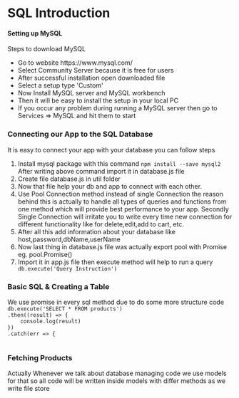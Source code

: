 <h1>SQL Introduction</h1>

<h4>Setting up MySQL</h4>
<p>Steps to download MySQL
<ul>
<li>Go to website https://www.mysql.com/</li>
<li>Select Community Server because it is free for users</li>
<li>After successful installation open downloaded file</li>
<li>Select a setup type 'Custom' </li>
<li>Now Install MySQL server and MySQL workbench</li>
<li>Then it will be easy to install the setup in your local PC</li>
<li>If you occur any problem during running a MySQL server then go to Services => MySQL and hit them to start</li>
</ul>

<h3>Connecting our App to the SQL Database</h3>

<p>It is easy to connect your app with your database you can follow steps</p>
<ol>
<li>Install mysql package with this command 
<code>npm install --save mysql2</code>
After writing above command import it in database.js file
</li>
<li>Create file database.js in util folder</li>
<li>Now that file help your db and app to connect with each other.</li>
<li>Use Pool Connection method instead of single Connection the reason behind this is actually to handle all types of queries and functions from one method which will provide best performance to your app. Secondly Single Connection will irritate you to write every time new connection for different functionality like for delete,edit,add to cart, etc.</li>
<li>After all this add information about your database like host,password,dbName,userName</li>
<li>Now last thing in database.js file was actually export pool with Promise eg. pool.Promise()</li>
<li>Import it in app.js file then execute method will help to run a query
<code>
db.execute('Query Instruction')
</code>

</li>

</ol>

<h3>Basic SQL & Creating a Table</h3>
We use promise in every sql method due to do some more structure code
<code>
db.execute('SELECT * FROM products')
.then((result) => {
    console.log(result)
})
.catch(err => {
   
</code>

<h3>Fetching Products</h3>
<p>Actually Whenever we talk about database managing code we use models for that so all code will be written inside models with differ methods as we write file store</p>



</p>
